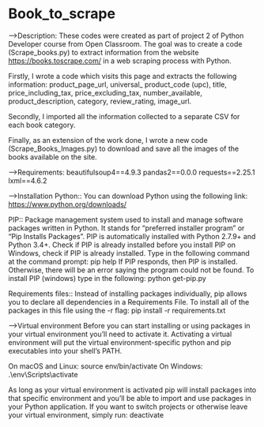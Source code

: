 # Book_to_scrape

-->Description:
These codes were created as part of project 2 of Python Developer course from Open Classroom. The goal was to create a code (Scrape_books.py) to extract information from the website https://books.toscrape.com/ in a web scraping process with Python.

Firstly, I wrote a code which visits this page and extracts the following information: product_page_url, universal_ product_code (upc), title, price_including_tax, price_excluding_tax, number_available, product_description, category, review_rating, image_url.

Secondly, I imported all the information collected to a separate CSV for each book category.

Finally, as an extension of the work done, I wrote a new code (Scrape_Books_Images.py) to download and save all the images of the books available on the site.



-->Requirements:
beautifulsoup4==4.9.3
pandas2==0.0.0
requests==2.25.1
lxml==4.6.2



-->Installation
Python:: You can download Python using the following link: https://www.python.org/downloads/

PIP:: Package management system used to install and manage software packages written in Python. It stands for “preferred installer program” or “Pip Installs Packages”. PIP is automatically installed with Python 2.7.9+ and Python 3.4+. Check if PIP is already installed before you install PIP on Windows, check if PIP is already installed. Type in the following command at the command prompt: pip help
If PIP responds, then PIP is installed. Otherwise, there will be an error saying the program could not be found. To install PIP (windows) type in the following: python get-pip.py

Requirements files:: Instead of installing packages individually, pip allows you to declare all dependencies in a Requirements File. To install all of the packages in this file using the -r flag: pip install -r requirements.txt



-->Virtual environment
Before you can start installing or using packages in your virtual environment you’ll need to activate it. Activating a virtual environment will put the virtual environment-specific python and pip executables into your shell’s PATH.

On macOS and Linux: source env/bin/activate
On Windows: .\env\Scripts\activate

As long as your virtual environment is activated pip will install packages into that specific environment and you’ll be able to import and use packages in your Python application. If you want to switch projects or otherwise leave your virtual environment, simply run: deactivate







